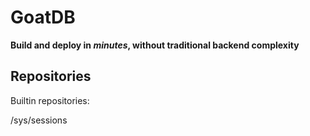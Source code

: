# GoatDB

**Build and deploy in _minutes_, without traditional backend complexity**

## Repositories

Builtin repositories:

/sys/sessions
